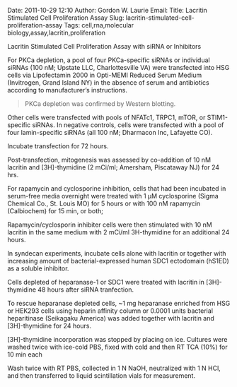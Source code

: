Date: 2011-10-29 12:10
Author: Gordon W. Laurie
Email: 
Title: Lacritin Stimulated Cell Proliferation Assay
Slug: lacritin-stimulated-cell-proliferation-assay
Tags: cell,rna,molecular biology,assay,lacritin,proliferation

Lacritin Stimulated Cell Proliferation Assay with siRNA or Inhibitors









For PKCa depletion, a pool of four PKCa-specific siRNAs or individual siRNAs (100 nM; Upstate LLC, Charlottesville VA) were transfected into HSG cells via Lipofectamin 2000 in Opti-MEMI Reduced Serum Medium (Invitrogen, Grand Island NY) in the absence of serum and antibiotics according to manufacturer’s instructions.  


>PKCa depletion was confirmed by Western blotting. 


Other cells were transfected with pools of NFATc1, TRPC1, mTOR, or STIM1-specific siRNAs.  In negative controls, cells were transfected with a pool of four lamin-specific siRNAs (all 100 nM; Dharmacon Inc, Lafayette CO).  



Incubate transfection for 72 hours.



Post-transfection, mitogenesis was assessed by co-addition of 10 nM lacritin and [3H]-thymidine (2 mCi/ml; Amersham, Piscataway NJ) for 24 hrs.



For rapamycin and cyclosporine inhibition, cells that had been incubated in serum-free media overnight were treated with 1 µM cyclosporine (Sigma Chemical Co., St. Louis MO) for 5 hours or with 100 nM rapamycin (Calbiochem) for 15 min, or both;



Rapamycin/cyclosporin inhibiter cells were then stimulated with 10 nM lacritin in the same medium with 2 mCi/ml 3H-thymidine for an additional 24 hours.



In syndecan experiments, incubate cells alone with lacritin or together with increasing amount of bacterial-expressed human SDC1 ectodomain (hS1ED) as a soluble inhibitor.  



Cells depleted of heparanase-1 or SDC1 were treated with lacritin in [3H]-thymidine 48 hours after siRNA tranfection.



To rescue heparanase depleted cells, ~1 mg heparanase enriched from HSG or HEK293 cells using heparin affinity column or 0.0001 units bacterial heparitinase (Seikagaku America) was added together with lacritin and [3H]-thymidine for 24 hours.  



[3H]-thymidine incorporation was stopped by placing on ice.  Cultures were washed twice with ice-cold PBS, fixed with cold and then RT TCA (10%) for 10 min each



Wash twice with RT PBS, collected in 1 N NaOH, neutralized with 1 N HCl, and then transferred to liquid scintillation vials for measurement.







